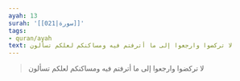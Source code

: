 ```yaml
---
ayah: 13
surah: '[[021|سورة]]'
tags:
- quran/ayah
text: لا تركضوا وارجعوا إلى ما أترفتم فيه ومساكنكم لعلكم تسألون
---
```

> لا تركضوا وارجعوا إلى ما أترفتم فيه ومساكنكم لعلكم تسألون
